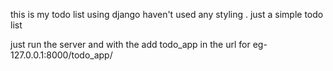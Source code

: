 this is my todo list using django
haven't used any styling . just a simple todo list

just run the server and with the add todo_app in the url
for eg- 127.0.0.1:8000/todo_app/

